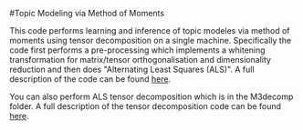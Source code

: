 #Topic Modeling via Method of Moments

This code performs learning and inference of topic modeles via method of moments using tensor decomposition on a single machine. Specifically the code first performs a pre-processing which implements a whitening transformation for matrix/tensor orthogonalisation and dimensionality reduction and then does "Alternating Least Squares (ALS)". A full description of the code can be found [here](http://newport.eecs.uci.edu/anandkumar/Lab/Lab_sub/TopicModeling.html).

You can also perform ALS tensor decomposition which is in the M3decomp folder. A full description of the tensor decomposition code can be found [here](http://newport.eecs.uci.edu/anandkumar/Lab/Lab_sub/M3decomp.html).